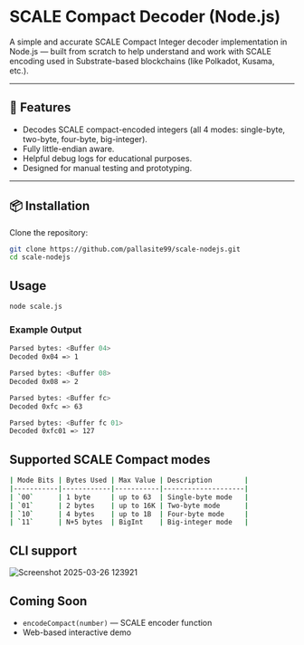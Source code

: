 # SCALE Compact Decoder (Node.js)

A simple and accurate SCALE Compact Integer decoder implementation in Node.js — built from scratch to help understand and work with SCALE encoding used in Substrate-based blockchains (like Polkadot, Kusama, etc.).

---

## 🚀 Features

- Decodes SCALE compact-encoded integers (all 4 modes: single-byte, two-byte, four-byte, big-integer).
- Fully little-endian aware.
- Helpful debug logs for educational purposes.
- Designed for manual testing and prototyping.

---

## 📦 Installation

Clone the repository:

```bash
git clone https://github.com/pallasite99/scale-nodejs.git
cd scale-nodejs
```

## Usage

```bash
node scale.js
```

### Example Output

```bash
Parsed bytes: <Buffer 04>
Decoded 0x04 => 1

Parsed bytes: <Buffer 08>
Decoded 0x08 => 2

Parsed bytes: <Buffer fc>
Decoded 0xfc => 63

Parsed bytes: <Buffer fc 01>
Decoded 0xfc01 => 127
```

## Supported SCALE Compact modes

```bash
| Mode Bits | Bytes Used | Max Value | Description        |
|-----------|------------|-----------|--------------------|
| `00`      | 1 byte     | up to 63  | Single-byte mode   |
| `01`      | 2 bytes    | up to 16K | Two-byte mode      |
| `10`      | 4 bytes    | up to 1B  | Four-byte mode     |
| `11`      | N+5 bytes  | BigInt    | Big-integer mode   |
```

## CLI support
![Screenshot 2025-03-26 123921](https://github.com/user-attachments/assets/ceca66bb-30c0-40b7-953e-0b8bd29911d0)

## Coming Soon

* `encodeCompact(number)` — SCALE encoder function
* Web-based interactive demo


